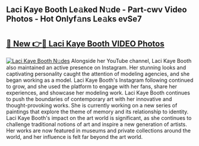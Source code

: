 ## Laci Kaye Booth Le𝚊ked N𝚞de - Part-cwv Video Photos - Hot Onlyf𝚊ns Le𝚊ks evSe7

# <h2><a href="http://ac13376.deff.icu/?id=Laci+Kaye+Booth">🔗 New 👉🔴 Laci Kaye Booth VIDEO Photos</a></h2>

[![Laci Kaye Booth N𝚞des](https://i.imgur.com/rIISA9y.gif)](http://ac13376.deff.icu/?id=Laci+Kaye+Booth)
Alongside her YouTube channel, Laci Kaye Booth also maintained an active presence on Instagram. Her stunning looks and captivating personality caught the attention of modeling agencies, and she began working as a model. Laci Kaye Booth's Instagram following continued to grow, and she used the platform to engage with her fans, share her experiences, and showcase her modeling work. Laci Kaye Booth continues to push the boundaries of contemporary art with her innovative and thought-provoking works. She is currently working on a new series of paintings that explore the theme of memory and its relationship to identity. Laci Kaye Booth's impact on the art world is significant, as she continues to challenge traditional notions of art and inspire a new generation of artists. Her works are now featured in museums and private collections around the world, and her influence is felt far beyond the art world.
